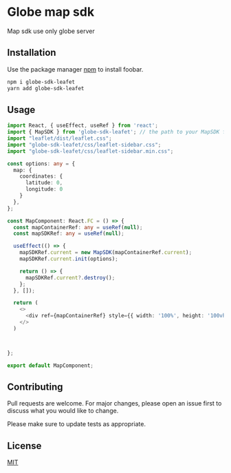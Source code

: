 # Globe map sdk

Map sdk use only globe server 

## Installation

Use the package manager [npm](https://www.npmjs.com) to install foobar.

```bash
npm i globe-sdk-leafet 
yarn add globe-sdk-leafet 
```

## Usage

```typescript
import React, { useEffect, useRef } from 'react';
import { MapSDK } from 'globe-sdk-leafet'; // the path to your MapSDK file
import "leaflet/dist/leaflet.css";
import "globe-sdk-leafet/css/leaflet-sidebar.css";
import "globe-sdk-leafet/css/leaflet-sidebar.min.css";

const options: any = {
  map: {
    coordinates: {
      latitude: 0,
      longitude: 0
    }
  },
};

const MapComponent: React.FC = () => {
  const mapContainerRef: any = useRef(null);
  const mapSDKRef: any = useRef(null);

  useEffect(() => {
    mapSDKRef.current = new MapSDK(mapContainerRef.current);
    mapSDKRef.current.init(options);

    return () => {
      mapSDKRef.current?.destroy();
    };
  }, []);

  return (
    <>
      <div ref={mapContainerRef} style={{ width: '100%', height: '100vh' }} />
    </>
  )



};

export default MapComponent;

```

## Contributing

Pull requests are welcome. For major changes, please open an issue first
to discuss what you would like to change.

Please make sure to update tests as appropriate.

## License

[MIT](https://choosealicense.com/licenses/mit/)